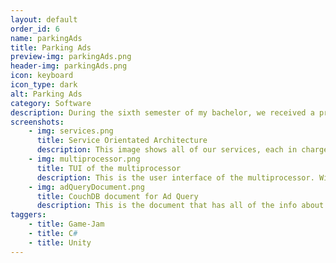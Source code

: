 ```yaml
---
layout: default
order_id: 6
name: parkingAds
title: Parking Ads
preview-img: parkingAds.png
header-img: parkingAds.png
icon: keyboard
icon_type: dark
alt: Parking Ads
category: Software
description: During the sixth semester of my bachelor, we received a project to create a system for booking parking lots. At first glance, that's not a complicated idea. However, we were supposed to design the whole thing from the ground up with service-oriented architecture in mind. Our guidelines also demanded the application to work on any device, to be able to get ads and when the booking email is generated, to be able to enrich it with content from different partners that would have their own APIs.<br><br>The group consisted of two of us, my groupmate helped with the frontend. I took the role of architect in this project and I designed services which could be easily discoverable, each of them having a corresponding document in CouchDB which would keep tabs on wether they are currently running, where their jar would be for execution purposes, any other configuration required by the service as well as a lengthy description regarding the intricacies of the service.<br><br>Development did not take very long once I had the basic design setup, the most complex service was the one whose task was to run and track every other service. It would check their status in couchDB, and if needed, it would restart the process by running the -jar as a sub-process.<br>This service, called the Multi-processor could also stop specific services, restart them all, take a look at the latest in the rotational logs of all of the services as well as, due to me having fun programming, able to play music and tell jokes.<br><br>The other services handled all of the business logic we required. In order of development, they are:<br>- Ad Query | This one queries APIs for ads every few minutes, as this was a limitation imposed on us by the project requirements. The ads returned would then be saved in a CouchDB document to be used when loading the web page and when sending the email.<br>- Hotel Query | This one was quite a pain to develop. We used google places to get the city in which the latitude and longitude of the chosen parking lot would be. Once we had that, we would check this send a request to Kayak to give us the ctid they have for that city. Once we had that, we would get the top 5 hotels in the area. All of this information would be saved in CouchDB. A different user could then try to book the same parking lot or one nearby. The service would first look up in our couchdb to see if there was any City saved in a distance of 20 kms from the parking lot in question. This was accomplished using the haversine formula, which gives us the distance between two spots from a birds eye view, which was enough to work with. If the distance is larger than the limit, we ask google places for the city there. If it's the same as an already existing one in our database, we use the hotels from the already existing document.<br>This service was used to enrich the booking confirmation with content from our partners. This worked by using RabbitMQ and passing data from a source queue to a target queue that each service in charge of enriching used. The last one in this chain would handle emailing.<br>- Router | This one is basically our API, it offers all of our functionality to any of the frontend we'd develop. I made this using Restlet, it would also allow our status page to display the current status of the services by looping through their documents and based on the last time it was updated, return a true or false for each service if it is up or not.<br>- Ad Enricher | This service takes the ads saved by the Ad Query service whenever a message arrives on the query it listens to in RabbitMQ and sends it down the chain.<br>- Email | The last service in the booking confirmation saga, the moment it receives a message it attempts to build an html template for it from the content it has. It also creates lists which can be with simple text, images or links, depending on the content type that each enriching service previously added.<br><br>As for the frontend, we worked with Angular 7, all of the modules that can be quickly used allowed the development to be very fast, especially since the backend had all of the business logic and the frontend was only tasked with requesting data, displaying it, and sending booking requests.
screenshots:
    - img: services.png
      title: Service Orientated Architecture
      description: This image shows all of our services, each in charge of it's own operation, increasing their reusability.
    - img: multiprocessor.png
      title: TUI of the multiprocessor
      description: This is the user interface of the multiprocessor. With it's less than stellar jokes.
    - img: adQueryDocument.png
      title: CouchDB document for Ad Query
      description: This is the document that has all of the info about a service. In it we can see if the service is running and other details specific to the service.
taggers:
    - title: Game-Jam
    - title: C#
    - title: Unity
---
```


